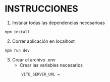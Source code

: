 # INSTRUCCIONES

1. Instalar todas las dependencias necesarioas

```
npm install
```

2. Correr aplicación en localhost

```
npm run dev
```

3. Crear el archivo .env
   - Crear las variables necesarios
   ```
       VITE_SERVER_URL =
   ```

